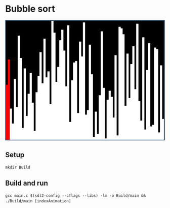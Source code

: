 # Bubble sort
![Preview](/Images/bubbleSort.png) </br>

## Setup
`mkdir Build` </br>

## Build and run
`gcc main.c $(sdl2-config --cflags --libs) -lm -o Build/main && ./Build/main [indexAnimation]` </br>
